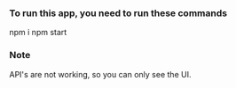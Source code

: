 ### To run this app, you need to run these commands
npm i
npm start

### Note
API's are not working, so you can only see the UI.
